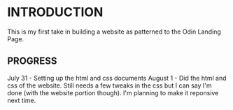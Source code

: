 # INTRODUCTION

This is my first take in building a website as patterned to the Odin Landing Page.

## PROGRESS

July 31 - Setting up the html and css documents
August 1 - Did the html and css of the website. Still needs a few tweaks in the css but I can say I'm done (with the website portion though). I'm planning to make it reponsive next time.

